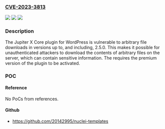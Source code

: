 ### [CVE-2023-3813](https://cve.mitre.org/cgi-bin/cvename.cgi?name=CVE-2023-3813)
![](https://img.shields.io/static/v1?label=Product&message=Jupiter%20X%20Core&color=blue)
![](https://img.shields.io/static/v1?label=Version&message=*%3C%3D%202.5.0%20&color=brighgreen)
![](https://img.shields.io/static/v1?label=Vulnerability&message=CWE-22%20Improper%20Limitation%20of%20a%20Pathname%20to%20a%20Restricted%20Directory%20('Path%20Traversal')&color=brighgreen)

### Description

The Jupiter X Core plugin for WordPress is vulnerable to arbitrary file downloads in versions up to, and including, 2.5.0. This makes it possible for unauthenticated attackers to download the contents of arbitrary files on the server, which can contain sensitive information. The requires the premium version of the plugin to be activated.

### POC

#### Reference
No PoCs from references.

#### Github
- https://github.com/20142995/nuclei-templates

